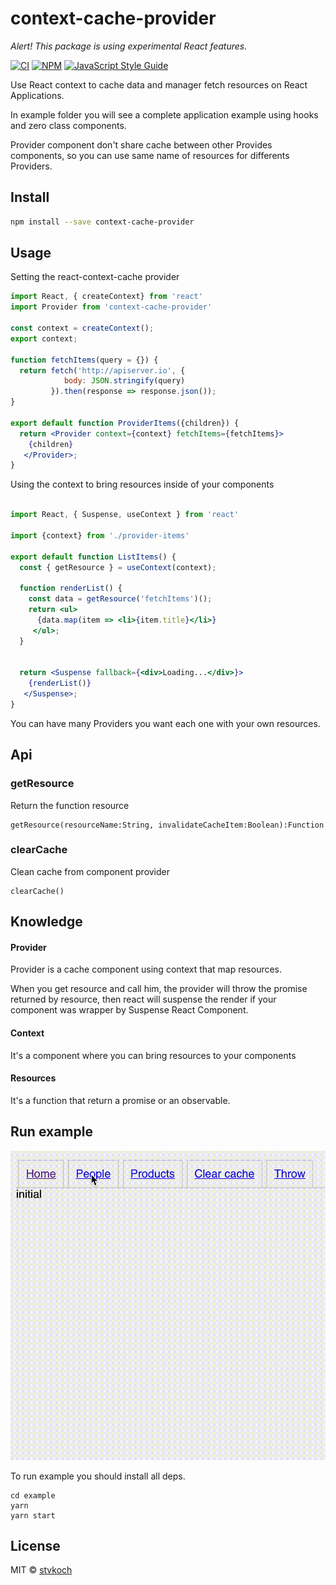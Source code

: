 # context-cache-provider

_Alert! This package is using experimental React features._

>

[![CI](https://api.travis-ci.org/stvkoch/context-cache-provider.svg?branch=master)](https://travis-ci.org/stvkoch/context-cache-provider) 
[![NPM](https://img.shields.io/npm/v/context-cache-provider.svg)](https://www.npmjs.com/package/context-cache-provider) [![JavaScript Style Guide](https://img.shields.io/badge/code_style-standard-brightgreen.svg)](https://standardjs.com)

Use React context to cache data and manager fetch resources on React Applications.

In example folder you will see a complete application example using hooks and zero class components.

Provider component don't share cache between other Provides components, so you can use same name of resources for differents Providers.

## Install

```bash
npm install --save context-cache-provider
```

## Usage

Setting the react-context-cache provider

```jsx
import React, { createContext} from 'react'
import Provider from 'context-cache-provider'

const context = createContext();
export context;

function fetchItems(query = {}) {
  return fetch('http://apiserver.io', {
            body: JSON.stringify(query)
         }).then(response => response.json());
}

export default function ProviderItems({children}) {
  return <Provider context={context} fetchItems={fetchItems}>
    {children}
   </Provider>;
}
```

Using the context to bring resources inside of your components

```jsx

import React, { Suspense, useContext } from 'react'

import {context} from './provider-items'

export default function ListItems() {
  const { getResource } = useContext(context);

  function renderList() {
    const data = getResource('fetchItems')();
    return <ul>
      {data.map(item => <li>{item.title}</li>}
     </ul>;
  }


  return <Suspense fallback={<div>Loading...</div>}>
    {renderList()}
   </Suspense>;
}
```

You can have many Providers you want each one with your own resources.

## Api

### getResource

Return the function resource

```
getResource(resourceName:String, invalidateCacheItem:Boolean):Function
```

### clearCache

Clean cache from component provider

```
clearCache()
```

## Knowledge

#### Provider

Provider is a cache component using context that map resources.

When you get resource and call him, the provider will throw the
promise returned by resource, then react will suspense the render
if your component was wrapper by Suspense React Component.

#### Context

It's a component where you can bring resources to your components

#### Resources

It's a function that return a promise or an observable.

## Run example

![Imgur](https://raw.githubusercontent.com/stvkoch/context-cache-provider/master/example/public/input2.gif)

To run example you should install all deps.

```
cd example
yarn
yarn start
```

## License

MIT © [stvkoch](https://github.com/stvkoch)
